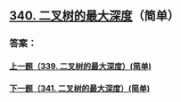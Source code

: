 ## [340. 二叉树的最大深度](https://leetcode-cn.com/problems/merge-two-sorted-lists/)（简单）





### 答案：



#### [上一题（339. 二叉树的最大深度）(简单)](https://github.com/sdwwld/leetCode/blob/master/src/main/java/com/wld/java/leetcode/leetCode0339.md)

#### [下一题（341. 二叉树的最大深度）(简单)](https://github.com/sdwwld/leetCode/blob/master/src/main/java/com/wld/java/leetcode/leetCode0341.md)